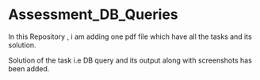 # Assessment_DB_Queries


In this Repository , i am adding one pdf file which have all the tasks and its solution.

Solution of the task i.e DB query and its output along with screenshots has been added.
